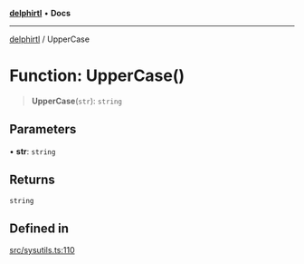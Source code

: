[**delphirtl**](../README.md) • **Docs**

***

[delphirtl](../globals.md) / UpperCase

# Function: UpperCase()

> **UpperCase**(`str`): `string`

## Parameters

• **str**: `string`

## Returns

`string`

## Defined in

[src/sysutils.ts:110](https://github.com/chuacw/delphirtl/blob/6aa69946480948177da786cf3f6d1a4c3cea17f9/src/sysutils.ts#L110)
